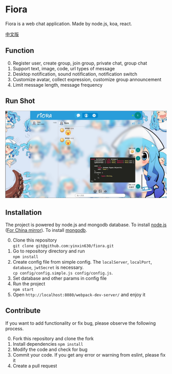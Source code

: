 # Fiora

Fiora is a web chat application. Made by node.js, koa, react.

[中文版](readme-zh.md)

## Function

0. Register user, create group, join group, private chat, group chat
0. Support text, image, code, url types of message
0. Desktop notification, sound notification, notification switch
0. Customize avatar, collect expression, customize group announcement
0. Limit message length, message frequency

## Run Shot

![](screenshot_01.png)

## Installation

The project is powered by node.js and mongodb database. To install [node.js](https://nodejs.org/en/download/) ([For China mirror](https://npm.taobao.org/mirrors/node)). To install [mongodb](https://docs.mongodb.com/manual/installation/).

0. Clone this repository  
`git clone git@github.com:yinxin630/fiora.git`
0. Go to repository directory and run  
`npm install`
0. Create config file from simple config. The `localServer`, `localPort`, `database`, `jwtSecret` is necessary.  
`cp config/config.simple.js config/config.js`. 
0. Set database and other params in config file
0. Run the project  
`npm start`
0. Open `http://localhost:8080/webpack-dev-server/` and enjoy it

## Contribute

If you want to add functionality or fix bug, please observe the following process.

0. Fork this repository and clone the fork
0. Install dependencies `npm install`
0. Modify the code and check for bug
0. Commit your code. If you get any error or warning from eslint, please fix it
0. Create a pull request 
